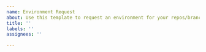 ```yaml
---
name: Environment Request
about: Use this template to request an environment for your repos/branches
title: ''
labels: ''
assignees: ''

---
```



